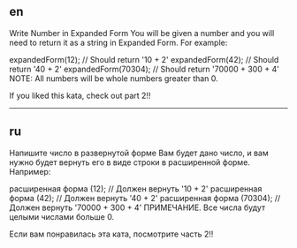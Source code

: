 ## en

Write Number in Expanded Form
You will be given a number and you will need to return it as a string in Expanded Form. For example:

expandedForm(12); // Should return '10 + 2'
expandedForm(42); // Should return '40 + 2'
expandedForm(70304); // Should return '70000 + 300 + 4'
NOTE: All numbers will be whole numbers greater than 0.

If you liked this kata, check out part 2!!

---

## ru

Напишите число в развернутой форме
Вам будет дано число, и вам нужно будет вернуть его в виде строки в расширенной форме. Например:

расширенная форма (12); // Должен вернуть '10 + 2'
расширенная форма (42); // Должен вернуть '40 + 2'
расширенная форма (70304); // Должен вернуть '70000 + 300 + 4'
ПРИМЕЧАНИЕ. Все числа будут целыми числами больше 0.

Если вам понравилась эта ката, посмотрите часть 2!!
